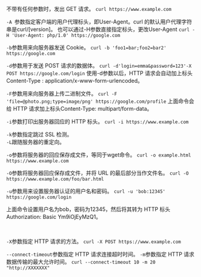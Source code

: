 不带有任何参数时，发出 GET 请求。
`curl https://www.example.com`
<br/>


`-A `参数指定客户端的用户代理标头，即User-Agent。curl 的默认用户代理字符串是curl/[version]。也可以通过-H参数直接指定标头，更改User-Agent
`curl -H 'User-Agent: php/1.0' https://google.com`
<br/>


`-b`参数用来向服务器发送 Cookie。
`curl -b 'foo1=bar;foo2=bar2' https://google.com`
<br/>


`-d`参数用于发送 POST 请求的数据体。
`curl -d'login=emma&password=123'-X POST https://google.com/login`
使用-d参数以后，HTTP 请求会自动加上标头Content-Type : application/x-www-form-urlencoded。
<br/>


`-F`参数用来向服务器上传二进制文件。
`curl -F 'file=@photo.png;type=image/png' https://google.com/profile`
上面命令会给 HTTP 请求加上标头Content-Type: multipart/form-data。
<br/>


`-i`参数打印出服务器回应的 HTTP 标头。
`curl -i https://www.example.com`
<br/>


`-k`参数指定跳过 SSL 检测。
<br/>
`-L`跟随服务器的重定向。
<br/>


`-o`参数将服务器的回应保存成文件，等同于wget命令。
`curl -o example.html https://www.example.com`
<br/>


`-O`参数将服务器回应保存成文件，并将 URL 的最后部分当作文件名。
`curl -O https://www.example.com/foo/bar.html`
<br/>


`-u`参数用来设置服务器认证的用户名和密码。
`curl -u 'bob:12345' https://google.com/login`

上面命令设置用户名为bob，密码为12345，然后将其转为 HTTP 标头Authorization: Basic Ym9iOjEyMzQ1。

      
<br/>

`-X`参数指定 HTTP 请求的方法。
`curl -X POST https://www.example.com`
<br/>


`--connect-timeout`参数指定 HTTP 请求连接超时时间。
`-m`参数指定 HTTP 请求数据传输的最大允许时间。
`curl --connect-timeout 10 -m 20 "http://XXXXXXX"`